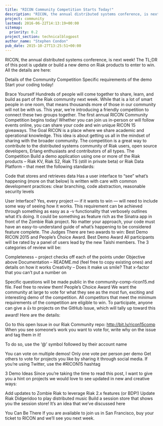 ```yaml
---
title: "RICON Community Competition Starts Today!"
description: "RICON, the annual distributed systems conference, is next week! The TL;DR of this post is update or build a new demo on Riak products to enter to win. All the details are here:  	Details of the Community Competition 	Specific requirements of the demo 	Start your coding today! Brace Yourse"
project: community
lastmod: 2016-06-22T14:13:19+00:00
sitemap:
  priority: 0.2
project_section: technicalblogpost
author_name: "Stephen Condon"
pub_date: 2015-10-27T13:25:51+00:00
---
```

RICON, the annual distributed systems conference, is next week! The TL;DR of this post is update or build a new demo on Riak products to enter to win. All the details are here:

Details of the Community Competition
Specific requirements of the demo
Start your coding today!

Brace Yourself
Hundreds of people will come together to share, learn, and build as part of the Riak community next week. While that is a lot of smart people in one room, that means thousands more of those in our community will not be with us. This year, we’re introducing a friendly competition to connect these two groups together.
The first annual RICON Community Competition begins today! Whether you can join us in-person or will follow events online, you can share your code and win unique RICON 15 giveaways.
The Goal
RICON is a place where we share academic and operational knowledge. This idea is about getting us all in the mindset of sharing with the broader community. The competition is a great way to contribute to the distributed systems community of Riak users, open source developers, Erlang enthusiasts and contributors of all types.
The Competition
Build a demo application using one or more of the Riak products – Riak KV, Riak S2, Riak TS (still in private beta) or Riak Data Platform – that meet the following standards:

Code that stores and retrieves data
Has a user interface to “see” what’s happening (more on that below)
Is written with care with common development practices: clear branching, code abstraction, reasonable security levels

User Interface?
Yes, every project — if it wants to win — will need to include some way of seeing how it works. This requirement can be achieved through something as easy as a -v functionality that verbosely outlines what it’s doing. It could be something as feature rich as the Sinatra app in front of the Zombie Riak project. No matter your approach, your code must have an easy-to-understand guide of what’s happening to be considered feature complete.
The Judges
There are two awards to win: Best Demo RICON 2015 and People’s Choice Award.
Best Demo Award
All participants will be rated by a panel of users lead by the new Taishi members. The 3 categories of review will be:

Completeness – project checks off each of the points under Objective above
Documentation – README.md (feel free to copy existing ones) and details on how it works
Creativity – Does it make us smile? That x-factor that you can’t put a number on

Specific questions will be made public in the community-comp-ricon15.md file. Feel free to review them!
People’s Choice Award
We want the community at large to vote for what they see as the most fun, exciting and interesting demo of the competition. All competitors that meet the minimum requirements of the competition are eligible to win.
To participate, anyone can give a :+1: to projects on the GitHub Issue, which will tally up toward this award! Here are the details:

Go to this open Issue in our Riak Community repo: http://bit.ly/ricon15comp
When you see someone’s work you want to vote for, write why on the issue and tag them in it!

To do so, use the ‘@’ symbol followed by their account name


You can vote on multiple demos!
Only one vote per person per demo
Get others to vote for projects you like by sharing it through social media. If you’re using Twitter, use the #RICON15 hashtag

3 Demo Ideas
Since you’re taking the time to read this post, I want to give you a hint on projects we would love to see updated in new and creative ways:

Add updates to Zombie Riak to leverage Riak 2.x features (or BDP!)
Update Riak Didgeridoo to play distributed music
Build a session store that shows you the session store! It’s an idea that we’ve discussed here

You Can Be There
If you are available to join us in San Francisco, buy your ticket to RICON and we’ll see you next week.
